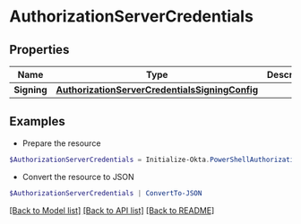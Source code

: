 # AuthorizationServerCredentials
## Properties

Name | Type | Description | Notes
------------ | ------------- | ------------- | -------------
**Signing** | [**AuthorizationServerCredentialsSigningConfig**](AuthorizationServerCredentialsSigningConfig.md) |  | [optional] 

## Examples

- Prepare the resource
```powershell
$AuthorizationServerCredentials = Initialize-Okta.PowerShellAuthorizationServerCredentials  -Signing null
```

- Convert the resource to JSON
```powershell
$AuthorizationServerCredentials | ConvertTo-JSON
```

[[Back to Model list]](../README.md#documentation-for-models) [[Back to API list]](../README.md#documentation-for-api-endpoints) [[Back to README]](../README.md)

